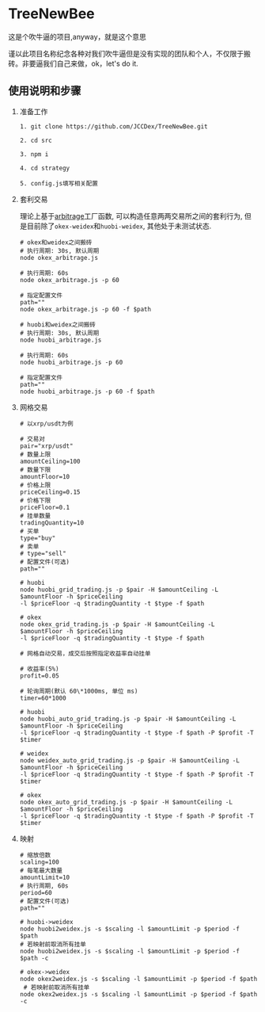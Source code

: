 <!-- markdownlint-disable MD029 -->

# TreeNewBee

这是个吹牛逼的项目,anyway，就是这个意思

谨以此项目名称纪念各种对我们吹牛逼但是没有实现的团队和个人，不仅限于搬砖。非要逼我们自己来做，ok，let's do it.

## 使用说明和步骤

1. 准备工作

   ```shell
   1. git clone https://github.com/JCCDex/TreeNewBee.git

   2. cd src

   3. npm i

   4. cd strategy

   5. config.js填写相关配置
   ```

2. 套利交易

   理论上基于[arbitrage](https://github.com/JCCDex/TreeNewBee/blob/master/src/strategy/factory/arbitrage.js)工厂函数, 可以构造任意两两交易所之间的套利行为, 但是目前除了`okex-weidex`和`huobi-weidex`, 其他处于未测试状态.

   ```shell
   # okex和weidex之间搬砖
   # 执行周期: 30s, 默认周期
   node okex_arbitrage.js

   # 执行周期: 60s
   node okex_arbitrage.js -p 60

   # 指定配置文件
   path=""
   node okex_arbitrage.js -p 60 -f $path

   # huobi和weidex之间搬砖
   # 执行周期: 30s, 默认周期
   node huobi_arbitrage.js

   # 执行周期: 60s
   node huobi_arbitrage.js -p 60

   # 指定配置文件
   path=""
   node huobi_arbitrage.js -p 60 -f $path
   ```

3. 网格交易

   ```shell
   # 以xrp/usdt为例

   # 交易对
   pair="xrp/usdt"
   # 数量上限
   amountCeiling=100
   # 数量下限
   amountFloor=10
   # 价格上限
   priceCeiling=0.15
   # 价格下限
   priceFloor=0.1
   # 挂单数量
   tradingQuantity=10
   # 买单
   type="buy"
   # 卖单
   # type="sell"
   # 配置文件(可选)
   path=""

   # huobi
   node huobi_grid_trading.js -p $pair -H $amountCeiling -L $amountFloor -h $priceCeiling
   -l $priceFloor -q $tradingQuantity -t $type -f $path

   # okex
   node okex_grid_trading.js -p $pair -H $amountCeiling -L $amountFloor -h $priceCeiling
   -l $priceFloor -q $tradingQuantity -t $type -f $path

   # 网格自动交易，成交后按照指定收益率自动挂单

   # 收益率(5%)
   profit=0.05

   # 轮询周期(默认 60\*1000ms, 单位 ms)
   timer=60*1000

   # huobi
   node huobi_auto_grid_trading.js -p $pair -H $amountCeiling -L $amountFloor -h $priceCeiling
   -l $priceFloor -q $tradingQuantity -t $type -f $path -P $profit -T $timer

   # weidex
   node weidex_auto_grid_trading.js -p $pair -H $amountCeiling -L $amountFloor -h $priceCeiling
   -l $priceFloor -q $tradingQuantity -t $type -f $path -P $profit -T $timer

   # okex
   node okex_auto_grid_trading.js -p $pair -H $amountCeiling -L $amountFloor -h $priceCeiling
   -l $priceFloor -q $tradingQuantity -t $type -f $path -P $profit -T $timer

   ```

4. 映射

   ```shell
   # 缩放倍数
   scaling=100
   # 每笔最大数量
   amountLimit=10
   # 执行周期, 60s
   period=60
   # 配置文件(可选)
   path=""

   # huobi->weidex
   node huobi2weidex.js -s $scaling -l $amountLimit -p $period -f $path
   # 若映射前取消所有挂单
   node huobi2weidex.js -s $scaling -l $amountLimit -p $period -f $path -c

   # okex->weidex
   node okex2weidex.js -s $scaling -l $amountLimit -p $period -f $path
    # 若映射前取消所有挂单
   node okex2weidex.js -s $scaling -l $amountLimit -p $period -f $path -c
   ```
